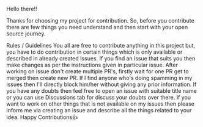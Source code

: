 Hello there!!

Thanks for choosing my project for contribution. So, before you contribute there are few things you need understand and then start with your open source journey.

Rules / Guidelines
You all are free to contribute anything in this project but, you have to do contribution in certain things which is only available or described in already created Issues.
If you find an issue that suits you then make changes as per the instructions given in particular issue.
After working on issue don't create multiple PR's, firstly wait for one PR get to merged then create new PR.
If I find anyone who's doing spamming in my issues then I'll directly block him/her without giving any prior information.
If you have any doubts then feel free to open an issue with suitable title name or you can use Discussions tab for discuss your doubts over there.
If you want to work on other things that is not available on my issues then please inform me via creating an issue and describe all the things related to your idea.
Happy Contributions👍
